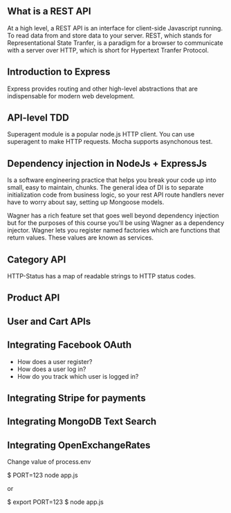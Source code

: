 ## What is a REST API

At a high level, a REST API is an interface for client-side Javascript running. To read data from and store data to your server.
REST, which stands for Representational State Tranfer, is a paradigm for a browser to communicate with a server over HTTP, which is short for Hypertext Tranfer Protocol.


## Introduction to Express

Express provides routing and other high-level abstractions that are indispensable for modern web development.

## API-level TDD

Superagent module is a popular node.js HTTP client. You can use superagent to make HTTP requests.
Mocha supports asynchonous test.

## Dependency injection in NodeJs + ExpressJs
Is a software engineering practice that helps you break your code up into small, easy to maintain, chunks. The general idea of DI is to separate initialization code from business logic, so your rest API route handlers never have to worry about say, setting up Mongoose models.

Wagner has a rich feature set that goes well beyond dependency injection but for the purposes of this course you'll be using Wagner as a dependency injector. Wagner lets you register named factories which are functions that return values. These values are known as services.

## Category API

HTTP-Status has a map of readable strings to HTTP status codes.

## Product API


## User and Cart APIs

## Integrating Facebook OAuth
- How does a user register?
- How does a user log in?
- How do you track which user is logged in?

## Integrating Stripe for payments

## Integrating MongoDB Text Search

## Integrating OpenExchangeRates

Change value of process.env

$ PORT=123 node app.js

or

$ export PORT=123
$ node app.js  